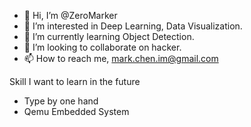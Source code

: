 - 👋 Hi, I’m @ZeroMarker
- 👀 I’m interested in Deep Learning, Data Visualization.
- 🌱 I’m currently learning Object Detection.
- 💞️ I’m looking to collaborate on hacker.
- 📫 How to reach me, mark.chen.im@gmail.com

<!---
ZeroMarker/ZeroMarker is a ✨ special ✨ repository because its `README.md` (this file) appears on your GitHub profile.
You can click the Preview link to take a look at your changes.
--->
Skill  I want to learn in the future
- Type by one hand
- Qemu Embedded System
